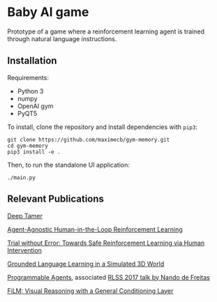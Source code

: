 # Baby AI game

Prototype of a game where a reinforcement learning agent is trained through natural language instructions.

Installation
------------

Requirements:
- Python 3
- numpy
- OpenAI gym
- PyQT5

To install, clone the repository and install dependencies with `pip3`:

```python3
git clone https://github.com/maximecb/gym-memory.git
cd gym-memory
pip3 install -e .
```

Then, to run the standalone UI application:

```python3
./main.py
```

Relevant Publications
---------------------

[Deep Tamer](https://arxiv.org/abs/1709.10163)

[Agent-Agnostic Human-in-the-Loop Reinforcement Learning](https://arxiv.org/abs/1701.04079)

[Trial without Error: Towards Safe Reinforcement Learning via Human Intervention](https://arxiv.org/abs/1707.05173)

[Grounded Language Learning in a Simulated 3D World](https://arxiv.org/abs/1706.06551)

[Programmable Agents](https://arxiv.org/abs/1706.06383), associated [RLSS 2017 talk by Nando de Freitas](http://videolectures.net/deeplearning2017_de_freitas_deep_control/)

[FiLM: Visual Reasoning with a General Conditioning Layer](https://sites.google.com/view/deep-rl-bootcamp/lectures)
